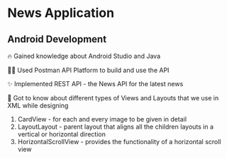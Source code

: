 # News Application
## Android Development
🔥 Gained knowledge about Android Studio and Java

💪🏻 Used Postman API Platform to build and use the API

✨ Implemented REST API - the News API for the latest news

📖 Got to know about different types of Views and Layouts that we use in XML while designing

1. CardView - for each and every image to be given in detail
2. LayoutLayout - parent layout that aligns all the children layouts in a vertical or horizontal direction
3. HorizontalScrollView - provides the functionality of a horizontal scroll view

